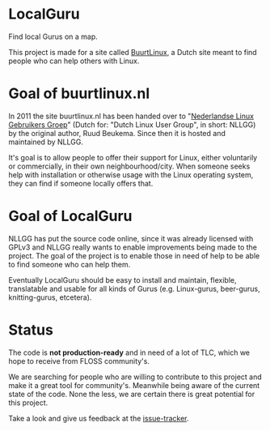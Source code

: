 LocalGuru
=========

Find local Gurus on a map.

This project is made for a site called [BuurtLinux][1], a Dutch site meant to find people who can
help others with Linux. 

Goal of buurtlinux.nl
=====================

In 2011 the site buurtlinux.nl has been handed over to "[Nederlandse Linux Gebruikers Groep][2]"
(Dutch for: "Dutch Linux User Group", in short: NLLGG) by the original author, Ruud Beukema. Since
then it is hosted and maintained by NLLGG.

It's goal is to allow people to offer their support for Linux, either voluntarily or commercially,
in their own neighbourhood/city. When someone seeks help with installation or otherwise usage with
the Linux operating system, they can find if someone locally offers that.

Goal of LocalGuru
=================

NLLGG has put the source code online, since it was already licensed with GPLv3 and NLLGG really
wants to enable improvements being made to the project. The goal of the project is to enable those
in need of help to be able to find someone who can help them.

Eventually LocalGuru should be easy to install and maintain, flexible, translatable and usable for
all kinds of Gurus (e.g. Linux-gurus, beer-gurus, knitting-gurus, etcetera).

Status
======

The code is **not production-ready** and in need of a lot of TLC, which we hope to receive from
FLOSS community's.

We are searching for people who are willing to contribute to this project and make it a great tool
for community's. Meanwhile being aware of the current state of the code. None the less, we are
certain there is great potential for this project. 

Take a look and give us feedback at the [issue-tracker][3]. 

[1]: https://buurtlinux.nl 			"BuurtLinux"
[2]: https://nllgg.nl				"Nederlandse Linux Gebruikers Groep"
[3]: https://github.com/NLLGG/LocalGuru/issues	"Issue tracker on Github for LocalGuru"
